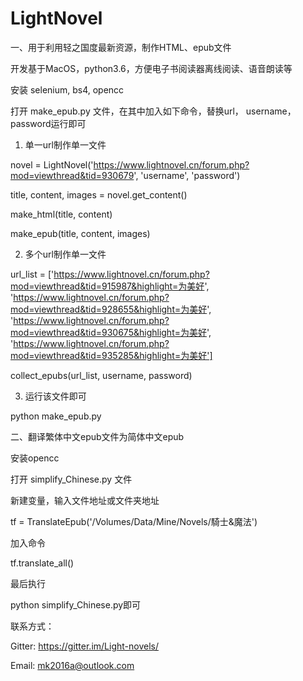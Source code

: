 # LightNovel

一、用于利用轻之国度最新资源，制作HTML、epub文件

开发基于MacOS，python3.6，方便电子书阅读器离线阅读、语音朗读等

安装 selenium, bs4, opencc

打开 make_epub.py 文件，在其中加入如下命令，替换url， username， password运行即可

1. 单一url制作单一文件

novel = LightNovel('https://www.lightnovel.cn/forum.php?mod=viewthread&tid=930679', 'username', 'password')

title, content, images = novel.get_content()

make_html(title, content)

make_epub(title, content, images)

2. 多个url制作单一文件

url_list = ['https://www.lightnovel.cn/forum.php?mod=viewthread&tid=915987&highlight=为美好',
            'https://www.lightnovel.cn/forum.php?mod=viewthread&tid=928655&highlight=为美好',
            'https://www.lightnovel.cn/forum.php?mod=viewthread&tid=930675&highlight=为美好',
            'https://www.lightnovel.cn/forum.php?mod=viewthread&tid=935285&highlight=为美好']

collect_epubs(url_list, username, password)

3. 运行该文件即可

python make_epub.py



二、翻译繁体中文epub文件为简体中文epub

安装opencc

打开 simplify_Chinese.py 文件

新建变量，输入文件地址或文件夹地址

tf = TranslateEpub('/Volumes/Data/Mine/Novels/騎士&魔法')

加入命令

tf.translate_all()

最后执行

python simplify_Chinese.py即可

联系方式：

Gitter: https://gitter.im/Light-novels/

Email: mk2016a@outlook.com
